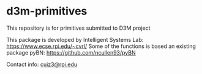 # d3m-primitives
This repository is for primitives submitted to D3M project

This package is developed by Intelligent Systems Lab: https://www.ecse.rpi.edu/~cvrl/
Some of the functions is based an existing package pyBN: https://github.com/ncullen93/pyBN

Contact info: cuiz3@rpi.edu
